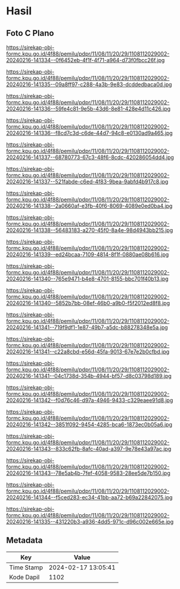 # Hasil

## Foto C Plano

https://sirekap-obj-formc.kpu.go.id/4f88/pemilu/pdpr/11/08/11/20/29/1108112029002-20240216-141334--0f6452eb-4f1f-4f71-a964-d73f0fbcc26f.jpg

https://sirekap-obj-formc.kpu.go.id/4f88/pemilu/pdpr/11/08/11/20/29/1108112029002-20240216-141335--09a8ff97-c288-4a3b-9e83-dcddedbaca0d.jpg

https://sirekap-obj-formc.kpu.go.id/4f88/pemilu/pdpr/11/08/11/20/29/1108112029002-20240216-141336--59fe4c81-9e5b-43d6-8e81-428e4d11c426.jpg

https://sirekap-obj-formc.kpu.go.id/4f88/pemilu/pdpr/11/08/11/20/29/1108112029002-20240216-141336--f8cd7c3d-c6de-44d7-94c8-e0130ad9a465.jpg

https://sirekap-obj-formc.kpu.go.id/4f88/pemilu/pdpr/11/08/11/20/29/1108112029002-20240216-141337--68780773-67c3-48f6-8cdc-420286054dd4.jpg

https://sirekap-obj-formc.kpu.go.id/4f88/pemilu/pdpr/11/08/11/20/29/1108112029002-20240216-141337--521fabde-c6ed-4f83-9bea-9abfd4b917c8.jpg

https://sirekap-obj-formc.kpu.go.id/4f88/pemilu/pdpr/11/08/11/20/29/1108112029002-20240216-141338--2a0660af-e3fb-40f6-8069-4089e0ed0ba4.jpg

https://sirekap-obj-formc.kpu.go.id/4f88/pemilu/pdpr/11/08/11/20/29/1108112029002-20240216-141338--56483183-a270-45f0-8a4e-98d4943bb215.jpg

https://sirekap-obj-formc.kpu.go.id/4f88/pemilu/pdpr/11/08/11/20/29/1108112029002-20240216-141339--ed24bcaa-7109-4814-8f1f-0880ae08b616.jpg

https://sirekap-obj-formc.kpu.go.id/4f88/pemilu/pdpr/11/08/11/20/29/1108112029002-20240216-141340--765e9471-b4e8-4701-8155-bbc701f40b13.jpg

https://sirekap-obj-formc.kpu.go.id/4f88/pemilu/pdpr/11/08/11/20/29/1108112029002-20240216-141340--5852b7bb-08ef-46b0-a9b0-f5f2012ed8f8.jpg

https://sirekap-obj-formc.kpu.go.id/4f88/pemilu/pdpr/11/08/11/20/29/1108112029002-20240216-141341--719f9df1-1e87-49b7-a5dc-b88278348e5a.jpg

https://sirekap-obj-formc.kpu.go.id/4f88/pemilu/pdpr/11/08/11/20/29/1108112029002-20240216-141341--c22a8cbd-e56d-45fa-9013-67e7e2b0cfbd.jpg

https://sirekap-obj-formc.kpu.go.id/4f88/pemilu/pdpr/11/08/11/20/29/1108112029002-20240216-141341--04c1738d-354b-4944-bf57-d8c03798d189.jpg

https://sirekap-obj-formc.kpu.go.id/4f88/pemilu/pdpr/11/08/11/20/29/1108112029002-20240216-141342--f0d76c46-d97a-4946-9433-c329eaee91d8.jpg

https://sirekap-obj-formc.kpu.go.id/4f88/pemilu/pdpr/11/08/11/20/29/1108112029002-20240216-141342--3851f092-9454-4285-bca6-1873ec0b05a6.jpg

https://sirekap-obj-formc.kpu.go.id/4f88/pemilu/pdpr/11/08/11/20/29/1108112029002-20240216-141343--833c62fb-8afc-40ad-a397-9e78e43a97ac.jpg

https://sirekap-obj-formc.kpu.go.id/4f88/pemilu/pdpr/11/08/11/20/29/1108112029002-20240216-141343--78e5ab4b-7fef-4058-9583-28ee5de7b150.jpg

https://sirekap-obj-formc.kpu.go.id/4f88/pemilu/pdpr/11/08/11/20/29/1108112029002-20240216-141344--f5ced283-ec34-41bb-aa72-b69a22842075.jpg

https://sirekap-obj-formc.kpu.go.id/4f88/pemilu/pdpr/11/08/11/20/29/1108112029002-20240216-141335--431220b3-a936-4dd5-971c-d96c002e665e.jpg


## Metadata

| Key        | Value               |
| ---------- | ------------------- |
| Time Stamp | 2024-02-17 13:05:41 |
| Kode Dapil | 1102                |



